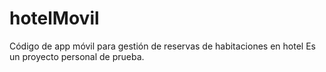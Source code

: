 # hotelMovil
Código de app móvil para gestión de reservas de habitaciones en hotel
Es un proyecto personal de prueba.
